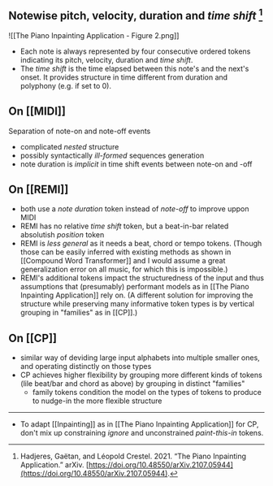 ## Notewise pitch, velocity, duration and *time shift* [^@hadjeresPianoInpaintingApplication2021]

![[The Piano Inpainting Application - Figure 2.png]]

- Each note is always represented by four consecutive ordered tokens indicating its pitch, velocity, duration and *time shift*. 
- The *time shift* is the time elapsed between this note's and the next's onset. It provides structure in time different from duration and polyphony (e.g. if set to 0).

## On [[MIDI]]
Separation of note-on and note-off events 
- complicated *nested* structure
- possibly syntactically *ill-formed* sequences generation
- note duration is *implicit* in time shift events between note-on and -off

## On [[REMI]]
- both use a *note duration* token instead of *note-off* to improve uppon MIDI
- REMI has no relative *time shift* token, but a beat-in-bar related absolutish *position* token
- REMI is *less general* as it needs a beat, chord or tempo tokens. (Though those can be easily inferred with existing methods as shown in [[Compound Word Transformer]] and I would assume a great generalization error on all music, for which this is impossible.)
- REMI's additional tokens impact the structuredness of the input and thus assumptions that (presumably) performant models as in [[The Piano Inpainting Application]] rely on. (A different solution for improving the structure while preserving many informative token types is by vertical grouping in "families" as in [[CP]].)

## On [[CP]]
- similar way of deviding large input alphabets into multiple smaller ones, and operating distinctly on those types
- CP achieves higher flexibility by grouping more different kinds of tokens (lile beat/bar and chord as above) by grouping in distinct "families"
	- family tokens condition the model on the types of tokens to produce to nudge-in the more flexible structure
---
- To adapt [[Inpainting]] as in [[The Piano Inpainting Application]] for CP, don't mix up constraining *ignore* and unconstrained *paint-this-in* tokens.


[^@hadjeresPianoInpaintingApplication2021]: Hadjeres, Gaëtan, and Léopold Crestel. 2021. “The Piano Inpainting Application.” arXiv. [https://doi.org/10.48550/arXiv.2107.05944](https://doi.org/10.48550/arXiv.2107.05944).